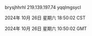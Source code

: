 brysjhhrhl 219.139.197.74 yqqlmgsycl

2024年 10月 26日 星期六 18:50:02 CST

2024年 10月 26日 星期六 10:50:02 GMT

